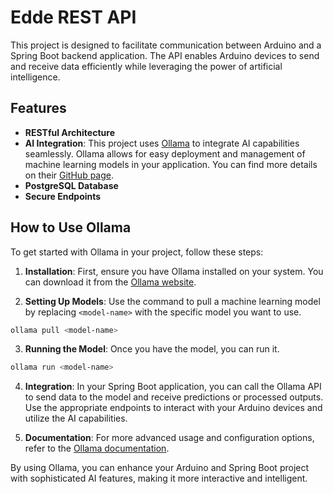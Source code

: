 # Edde REST API

This project is designed to facilitate communication between Arduino and a Spring Boot backend application. The API enables Arduino devices to send and receive data efficiently while leveraging the power of artificial intelligence.

## Features

- **RESTful Architecture**
- **AI Integration**: This project uses [Ollama](https://ollama.com/) to integrate AI capabilities seamlessly. Ollama allows for easy deployment and management of machine learning models in your application. You can find more details on their [GitHub page](https://github.com/ollama/ollama).
- **PostgreSQL Database**
- **Secure Endpoints**

## How to Use Ollama

To get started with Ollama in your project, follow these steps:

1. **Installation**: First, ensure you have Ollama installed on your system. You can download it from the [Ollama website](https://ollama.com/).

2. **Setting Up Models**: Use the command to pull a machine learning model by replacing `<model-name>` with the specific model you want to use.
```bash
ollama pull <model-name>
``` 
3. **Running the Model**: Once you have the model, you can run it.
```bash
ollama run <model-name>
```
4. **Integration**: In your Spring Boot application, you can call the Ollama API to send data to the model and receive predictions or processed outputs. Use the appropriate endpoints to interact with your Arduino devices and utilize the AI capabilities.

5. **Documentation**: For more advanced usage and configuration options, refer to the [Ollama documentation](https://ollama.com/docs).

By using Ollama, you can enhance your Arduino and Spring Boot project with sophisticated AI features, making it more interactive and intelligent.
